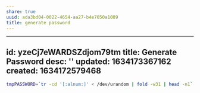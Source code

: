 ```yaml
---
share: true
uuid: ada3bd04-0022-4654-aa27-b4e7050a1089
title: generate password
---
```

---
id: yzeCj7eWARDSZdjom79tm
title: Generate Password
desc: ''
updated: 1634173367162
created: 1634172579468
---

``` bash
tmpPASSWORD=`tr -cd '[:alnum:]' < /dev/urandom | fold -w31 | head -n1`
```
